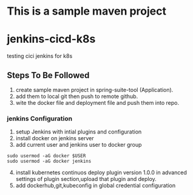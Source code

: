 # This is a sample maven project
# jenkins-cicd-k8s
testing cici jenkins for k8s
## Steps To Be Followed
1. create sample maven project in spring-suite-tool (Application).
2. add them to local git then push to remote github.
3. wite the docker file and deployment file and push them into repo.

### jenkins Configuration
1. setup Jenkins with intial plugins and configuration
2. install docker on jenkins server
3. add current user  and jenkins user to docker group
 ```
 sudo usermod -aG docker $USER 
 sudo usermod -aG docker jenkins 
 ```
4. install kubernetes continuos deploy plugin version 1.0.0 in advanced settings of plugin section,upload that plugin and deploy.
5. add dockerhub,git,kubeconfig in global credential configuration



